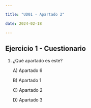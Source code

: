```yaml
---

title: "UD01 - Apartado 2"

date: 2024-02-18

---
```



## Ejercicio 1 - Cuestionario

1. ¿Qué apartado es este?

   A) Apartado 6

   B) Apartado 1

   C) Apartado 2

   D) Apartado 3
